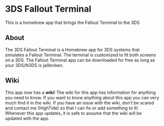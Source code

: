 # 3DS Fallout Terminal
This is a homebrew app that brings the Fallout Terminal to the 3DS

## About
The 3DS Fallout Terminal is a Homebrew app for 3DS systems that simulates a Fallout Terminal. The terminal is customized to fit both screens on a 3DS. The Fallout Terminal app can be downloaded for free as long as your 3DS/N3DS is jailbroken. 

## Wiki
This app now has a **wiki**! The wiki for this app has information for anything you need to know. If you want to know anything about this app you can very much find it in the wiki. If you have an issue with the wiki, don't be scared and contact me (HighTide) so that I can fix or add something to it!. Whenever this app updates, it is safe to assume that the wiki will be updated with the app. 
